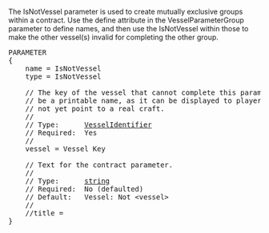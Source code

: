 The IsNotVessel parameter is used to create mutually exclusive groups within a contract.  Use the define attribute in the VesselParameterGroup parameter to define names, and then use the IsNotVessel within those to make the other vessel(s) invalid for completing the other group.

<pre>
PARAMETER
{
    name = IsNotVessel
    type = IsNotVessel

    // The key of the vessel that cannot complete this parameter.  This should
    // be a printable name, as it can be displayed to players if the key does
    // not yet point to a real craft.
    //
    // Type:      <a href="VesselIdentifier-Type">VesselIdentifier</a>
    // Required:  Yes
    //
    vessel = Vessel Key

    // Text for the contract parameter.
    //
    // Type:      <a href="String-Type">string</a>
    // Required:  No (defaulted)
    // Default:   Vessel: Not &lt;vessel&gt;
    //
    //title =
}
</pre>
